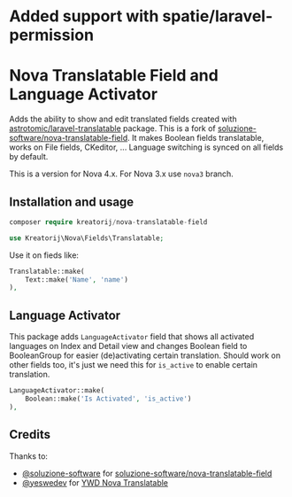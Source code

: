 # Added support with spatie/laravel-permission

# Nova Translatable Field and Language Activator
Adds the ability to show and edit translated fields created with [astrotomic/laravel-translatable](https://github.com/Astrotomic/laravel-translatable) package. This is a fork of [soluzione-software/nova-translatable-field](https://github.com/soluzione-software/nova-translatable-field). It makes Boolean fields translatable, works on File fields, CKeditor, ... Language switching is synced on all fields by default.

This is a version for Nova 4.x.
For Nova 3.x use `nova3` branch.

## Installation and usage

``` php
composer require kreatorij/nova-translatable-field
```

``` php
use Kreatorij\Nova\Fields\Translatable;
```
Use it on fieds like:
``` php
Translatable::make(
	Text::make('Name', 'name')
),
```

## Language Activator
This package adds `LanguageActivator` field that shows all activated languages on Index and Detail view and changes Boolean field to BooleanGroup for easier (de)activating certain translation. Should work on other fields too, it's just we need this for `is_active` to enable certain translation.
``` php
LanguageActivator::make(
	Boolean::make('Is Activated', 'is_active')
),
```

## Credits
Thanks to:
- [@soluzione-software](https://github.com/soluzione-software) for [soluzione-software/nova-translatable-field](https://github.com/soluzione-software/nova-translatable-field)
- [@yeswedev](https://framagit.org/yeswedev) for [YWD Nova Translatable](https://framagit.org/yeswedev/ywd_nova-translatable)
